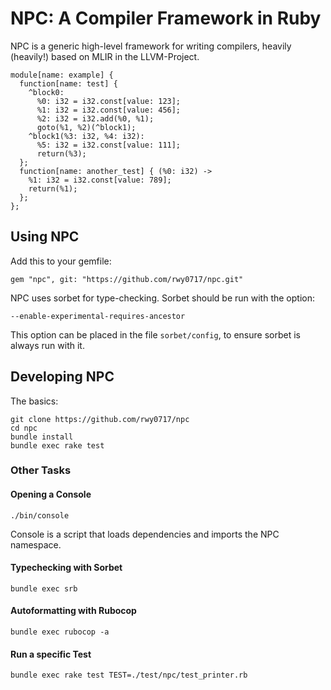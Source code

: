# NPC: A Compiler Framework in Ruby

NPC is a generic high-level framework for writing compilers, heavily (heavily!) based on MLIR in the LLVM-Project.

```
module[name: example] { 
  function[name: test] {
    ^block0:
      %0: i32 = i32.const[value: 123];
      %1: i32 = i32.const[value: 456];
      %2: i32 = i32.add(%0, %1);
      goto(%1, %2)(^block1);
    ^block1(%3: i32, %4: i32):
      %5: i32 = i32.const[value: 111];
      return(%3);
  };
  function[name: another_test] { (%0: i32) ->
    %1: i32 = i32.const[value: 789];
    return(%1);
  };
};
```

## Using NPC

Add this to your gemfile:

```
gem "npc", git: "https://github.com/rwy0717/npc.git"
```

NPC uses sorbet for type-checking. Sorbet should be run with the option:

```
--enable-experimental-requires-ancestor
```

This option can be placed in the file `sorbet/config`, to ensure
sorbet is always run with it.

## Developing NPC

The basics:

```
git clone https://github.com/rwy0717/npc
cd npc
bundle install
bundle exec rake test
```

### Other Tasks
#### Opening a Console
```
./bin/console
```

Console is a script that loads dependencies and imports the NPC namespace.

#### Typechecking with Sorbet

```
bundle exec srb
```

#### Autoformatting with Rubocop

```
bundle exec rubocop -a
```

#### Run a specific Test

```
bundle exec rake test TEST=./test/npc/test_printer.rb
```
